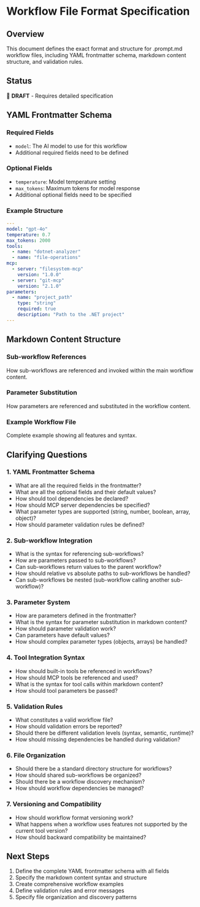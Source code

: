 # Workflow File Format Specification

## Overview

This document defines the exact format and structure for .prompt.md workflow files, including YAML frontmatter schema, markdown content structure, and validation rules.

## Status
🚧 **DRAFT** - Requires detailed specification

## YAML Frontmatter Schema

### Required Fields
- `model`: The AI model to use for this workflow
- Additional required fields need to be defined

### Optional Fields
- `temperature`: Model temperature setting
- `max_tokens`: Maximum tokens for model response
- Additional optional fields need to be specified

### Example Structure
```yaml
---
model: "gpt-4o"
temperature: 0.7
max_tokens: 2000
tools:
  - name: "dotnet-analyzer"
  - name: "file-operations"
mcp:
  - server: "filesystem-mcp"
    version: "1.0.0"
  - server: "git-mcp"
    version: "2.1.0"
parameters:
  - name: "project_path"
    type: "string"
    required: true
    description: "Path to the .NET project"
---
```

## Markdown Content Structure

### Sub-workflow References
How sub-workflows are referenced and invoked within the main workflow content.

### Parameter Substitution
How parameters are referenced and substituted in the workflow content.

### Example Workflow File
Complete example showing all features and syntax.

## Clarifying Questions

### 1. YAML Frontmatter Schema
- What are all the required fields in the frontmatter?
- What are all the optional fields and their default values?
- How should tool dependencies be declared?
- How should MCP server dependencies be specified?
- What parameter types are supported (string, number, boolean, array, object)?
- How should parameter validation rules be defined?

### 2. Sub-workflow Integration
- What is the syntax for referencing sub-workflows?
- How are parameters passed to sub-workflows?
- Can sub-workflows return values to the parent workflow?
- How should relative vs absolute paths to sub-workflows be handled?
- Can sub-workflows be nested (sub-workflow calling another sub-workflow)?

### 3. Parameter System
- How are parameters defined in the frontmatter?
- What is the syntax for parameter substitution in markdown content?
- How should parameter validation work?
- Can parameters have default values?
- How should complex parameter types (objects, arrays) be handled?

### 4. Tool Integration Syntax
- How should built-in tools be referenced in workflows?
- How should MCP tools be referenced and used?
- What is the syntax for tool calls within markdown content?
- How should tool parameters be passed?

### 5. Validation Rules
- What constitutes a valid workflow file?
- How should validation errors be reported?
- Should there be different validation levels (syntax, semantic, runtime)?
- How should missing dependencies be handled during validation?

### 6. File Organization
- Should there be a standard directory structure for workflows?
- How should shared sub-workflows be organized?
- Should there be a workflow discovery mechanism?
- How should workflow dependencies be managed?

### 7. Versioning and Compatibility
- How should workflow format versioning work?
- What happens when a workflow uses features not supported by the current tool version?
- How should backward compatibility be maintained?

## Next Steps

1. Define the complete YAML frontmatter schema with all fields
2. Specify the markdown content syntax and structure
3. Create comprehensive workflow examples
4. Define validation rules and error messages
5. Specify file organization and discovery patterns
